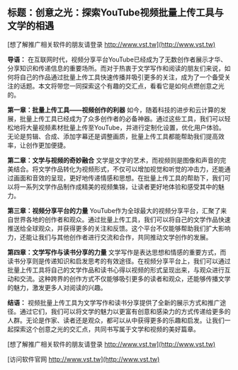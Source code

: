 ## **标题：创意之光：探索YouTube视频批量上传工具与文学的相遇**

[想了解推广相关软件的朋友请登录 http://www.vst.tw](http://www.vst.tw)

**导语：**
在互联网时代，视频分享平台YouTube已经成为了无数创作者展示才华、分享知识和传递信息的重要场所。而对于热衷于文学写作和阅读的朋友们来说，如何将自己的作品通过批量上传工具快速传播并吸引更多的关注，成为了一个备受关注的话题。本文将带您一同探索这个有趣的交汇点，看看它是如何点燃创意之光的。

**第一章：批量上传工具——视频创作的利器**
如今，随着科技的进步和云计算的发展，批量上传工具已经成为了众多创作者的必备神器。通过这些工具，我们可以轻松地将大量视频素材批量上传至YouTube，并进行定制化设置，优化用户体验。无论是剪辑、合成、添加字幕还是调整画质，批量上传工具都能帮助我们提高效率，让创作更加便捷。

**第二章：文学与视频的奇妙融合**
文学是文字的艺术，而视频则是图像和声音的完美结合。将文学作品转化为视频形式，不仅可以增加视觉和听觉的冲击力，还能通过画面和音效的呈现，更好地传递情感和思想。在批量上传工具的帮助下，我们可以将一系列文学作品制作成精美的视频集锦，让读者更好地体验和感受其中的魅力。

**第三章：视频分享平台的力量**
YouTube作为全球最大的视频分享平台，汇聚了来自世界各地的创作者和观众。通过批量上传工具，我们可以将自己的文学作品快速推送给全球观众，并获得更多的关注和反馈。这个平台不仅能够帮助我们扩大影响力，还能让我们与其他创作者进行交流和合作，共同推动文学创作的发展。

**第四章：文学写作与读书分享的力量**
文学写作是表达思想和情感的重要方式，而读书分享则是传递知识和启发思考的有效途径。在视频分享平台上，我们可以通过批量上传工具将自己的文学作品和读书心得以视频的形式呈现出来，与观众进行互动和交流。这种跨界的创作方式不仅能够吸引更多的读者和观众，还能够传播文学的魅力，激发更多人对阅读的兴趣。

**结语：**
视频批量上传工具为文学写作和读书分享提供了全新的展示方式和推广途径。通过它们，我们可以将文学的魅力以更富有创意和感染力的方式传递给更多的人群。无论是作家、读者还是观众，都可以从中获得更多的乐趣和启发。让我们一起探索这个创意之光的交汇点，共同书写属于文学和视频的美好篇章。

[想了解推广相关软件的朋友请登录 http://www.vst.tw](http://www.vst.tw)


[访问软件官网 http://www.vst.tw](http://www.vst.tw)
